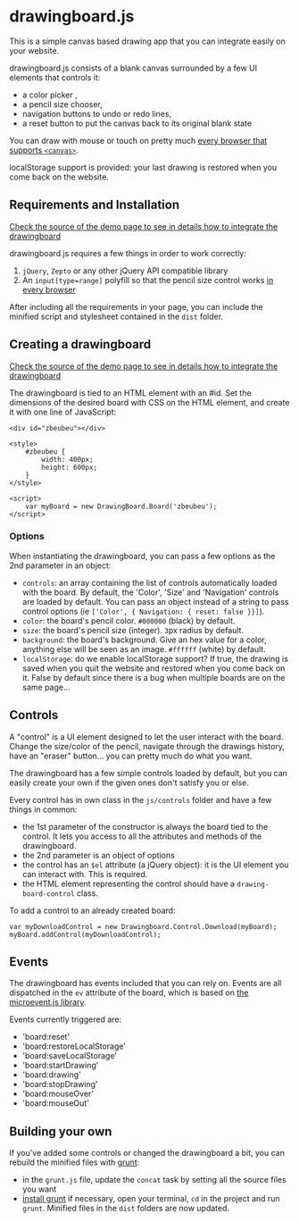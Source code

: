# drawingboard.js

This is a simple canvas based drawing app that you can integrate easily on your website.

drawingboard.js consists of a blank canvas surrounded by a few UI elements that controls it:

* a color picker ,
* a pencil size chooser,
* navigation buttons to undo or redo lines,
* a reset button to put the canvas back to its original blank state

You can draw with mouse or touch on pretty much [every browser that supports `<canvas>`](http://caniuse.com/#feat=canvas).

localStorage support is provided: your last drawing is restored when you come back on the website.

## Requirements and Installation

[Check the source of the demo page to see in details how to integrate the drawingboard](http://manu.habite.la/drawingboard/example/)

drawingboard.js requires a few things in order to work correctly:

1. `jQuery`, `Zepto` or any other jQuery API compatible library
2. An `input[type=range]` polyfill so that the pencil size control works [in every browser](http://caniuse.com/#feat=input-range)

After including all the requirements in your page, you can include the minified script and stylesheet contained in the `dist` folder.

## Creating a drawingboard

[Check the source of the demo page to see in details how to integrate the drawingboard](http://manu.habite.la/drawingboard/example/)

The drawingboard is tied to an HTML element with an #id. Set the dimensions of the desired board with CSS on the HTML element, and create it with one line of JavaScript:

	<div id="zbeubeu"></div>

	<style>
		#zbeubeu {
			width: 400px;
			height: 600px;
		}
	</style>

	<script>
		var myBoard = new DrawingBoard.Board('zbeubeu');
	</script>

### Options

When instantiating the drawingboard, you can pass a few options as the 2nd parameter in an object:

* `controls`: an array containing the list of controls automatically loaded with the board. By default, the 'Color', 'Size' and 'Navigation' controls are loaded by default. You can pass an object instead of a string to pass control options (ie `['Color', { Navigation: { reset: false }}]`).
* `color`: the board's pencil color. `#000000` (black) by default.
* `size`: the board's pencil size (integer). `3`px radius by default.
* `background`: the board's background. Give an hex value for a color, anything else will be seen as an image. `#ffffff` (white) by default.
* `localStorage`: do we enable localStorage support? If true, the drawing is saved when you quit the website and restored when you come back on it. False by default since there is a bug when multiple boards are on the same page...

## Controls

A "control" is a UI element designed to let the user interact with the board. Change the size/color of the pencil, navigate through the drawings history, have an "eraser" button... you can pretty much do what you want.

The drawingboard has a few simple controls loaded by default, but you can easily create your own if the given ones don't satisfy you or else.

Every control has in own class in the `js/controls` folder and have a few things in common:

* the 1st parameter of the constructor is always the board tied to the control. It lets you access to all the attributes and methods of the drawingboard.
* the 2nd parameter is an object of options
* the control has an `$el` attribute (a jQuery object): it is the UI element you can interact with. This is required.
* the HTML element representing the control should have a `drawing-board-control` class.

To add a control to an already created board:

	var myDownloadControl = new Drawingboard.Control.Download(myBoard);
	myBoard.addControl(myDownloadControl);

## Events

The drawingboard has events included that you can rely on. Events are all dispatched in the `ev` attribute of the board, which is based on [the microevent.js library](https://github.com/jeromeetienne/microevent.js).

Events currently triggered are: 

* 'board:reset'
* 'board:restoreLocalStorage'
* 'board:saveLocalStorage'
* 'board:startDrawing'
* 'board:drawing'
* 'board:stopDrawing'
* 'board:mouseOver'
* 'board:mouseOut'


## Building your own

If you've added some controls or changed the drawingboard a bit, you can rebuild the minified files with [grunt](http://gruntjs.com/):

* in the `grunt.js` file, update the `concat` task by setting all the source files you want
* [install grunt](http://gruntjs.com/getting-started) if necessary, open your terminal, `cd` in the project and run `grunt`. Minified files in the `dist` folders are now updated.